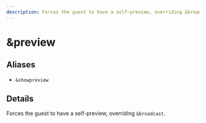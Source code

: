 ```yaml
---
description: Forces the guest to have a self-preview, overriding &broadcast.
---
```


# \&preview

## Aliases

* `&showpreview`

## Details

Forces the guest to have a self-preview, overriding `&broadcast`.

